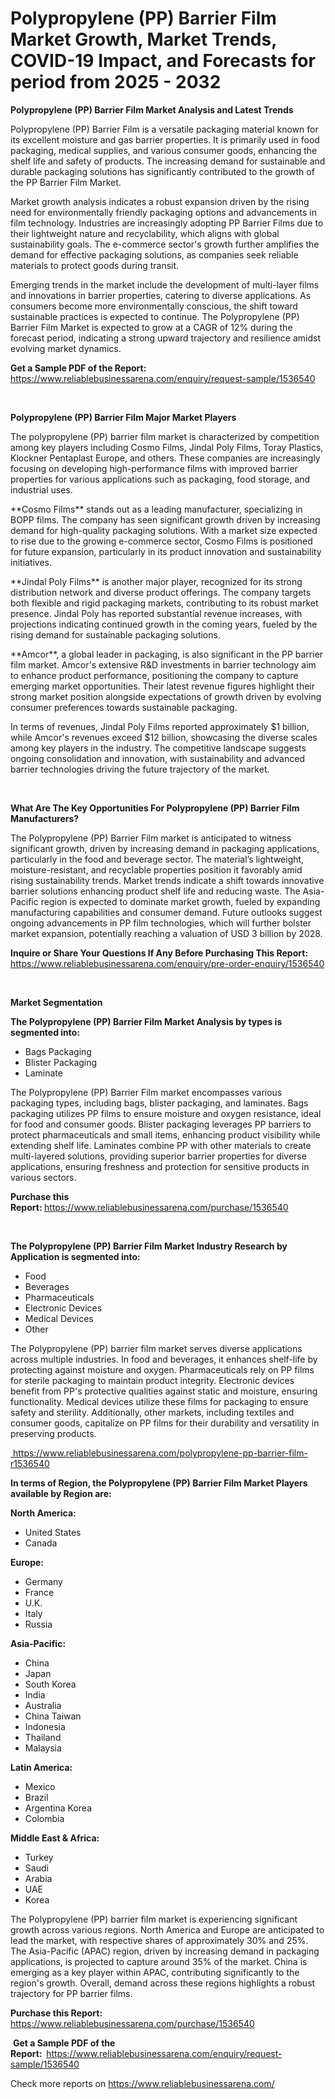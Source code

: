 <p><h1>Polypropylene (PP) Barrier Film Market Growth, Market Trends, COVID-19 Impact, and Forecasts for period from 2025 - 2032</h1></p><p><strong>Polypropylene (PP) Barrier Film Market Analysis and Latest Trends</strong></p>
<p><p>Polypropylene (PP) Barrier Film is a versatile packaging material known for its excellent moisture and gas barrier properties. It is primarily used in food packaging, medical supplies, and various consumer goods, enhancing the shelf life and safety of products. The increasing demand for sustainable and durable packaging solutions has significantly contributed to the growth of the PP Barrier Film Market.</p><p>Market growth analysis indicates a robust expansion driven by the rising need for environmentally friendly packaging options and advancements in film technology. Industries are increasingly adopting PP Barrier Films due to their lightweight nature and recyclability, which aligns with global sustainability goals. The e-commerce sector's growth further amplifies the demand for effective packaging solutions, as companies seek reliable materials to protect goods during transit.</p><p>Emerging trends in the market include the development of multi-layer films and innovations in barrier properties, catering to diverse applications. As consumers become more environmentally conscious, the shift toward sustainable practices is expected to continue. The Polypropylene (PP) Barrier Film Market is expected to grow at a CAGR of 12% during the forecast period, indicating a strong upward trajectory and resilience amidst evolving market dynamics.</p></p>
<p><strong>Get a Sample PDF of the Report:&nbsp;</strong> <a href="https://www.reliablebusinessarena.com/enquiry/request-sample/1536540?utm_campaign=3267&utm_medium=2&utm_source=Github&utm_content=ia&utm_term=03042025&utm_id=polypropylene-pp-barrier-film">https://www.reliablebusinessarena.com/enquiry/request-sample/1536540</a></p>
<p>&nbsp;</p>
<p><strong>Polypropylene (PP) Barrier Film Major Market Players</strong></p>
<p><p>The polypropylene (PP) barrier film market is characterized by competition among key players including Cosmo Films, Jindal Poly Films, Toray Plastics, Klockner Pentaplast Europe, and others. These companies are increasingly focusing on developing high-performance films with improved barrier properties for various applications such as packaging, food storage, and industrial uses.</p><p>**Cosmo Films** stands out as a leading manufacturer, specializing in BOPP films. The company has seen significant growth driven by increasing demand for high-quality packaging solutions. With a market size expected to rise due to the growing e-commerce sector, Cosmo Films is positioned for future expansion, particularly in its product innovation and sustainability initiatives.</p><p>**Jindal Poly Films** is another major player, recognized for its strong distribution network and diverse product offerings. The company targets both flexible and rigid packaging markets, contributing to its robust market presence. Jindal Poly has reported substantial revenue increases, with projections indicating continued growth in the coming years, fueled by the rising demand for sustainable packaging solutions.</p><p>**Amcor**, a global leader in packaging, is also significant in the PP barrier film market. Amcor's extensive R&D investments in barrier technology aim to enhance product performance, positioning the company to capture emerging market opportunities. Their latest revenue figures highlight their strong market position alongside expectations of growth driven by evolving consumer preferences towards sustainable packaging.</p><p>In terms of revenues, Jindal Poly Films reported approximately $1 billion, while Amcor's revenues exceed $12 billion, showcasing the diverse scales among key players in the industry. The competitive landscape suggests ongoing consolidation and innovation, with sustainability and advanced barrier technologies driving the future trajectory of the market.</p></p>
<p>&nbsp;</p>
<p><strong>What Are The Key Opportunities For Polypropylene (PP) Barrier Film Manufacturers?</strong></p>
<p><p>The Polypropylene (PP) Barrier Film market is anticipated to witness significant growth, driven by increasing demand in packaging applications, particularly in the food and beverage sector. The material’s lightweight, moisture-resistant, and recyclable properties position it favorably amid rising sustainability trends. Market trends indicate a shift towards innovative barrier solutions enhancing product shelf life and reducing waste. The Asia-Pacific region is expected to dominate market growth, fueled by expanding manufacturing capabilities and consumer demand. Future outlooks suggest ongoing advancements in PP film technologies, which will further bolster market expansion, potentially reaching a valuation of USD 3 billion by 2028.</p></p>
<p><strong>Inquire or Share Your Questions If Any Before Purchasing This Report:</strong> <a href="https://www.reliablebusinessarena.com/enquiry/pre-order-enquiry/1536540?utm_campaign=3267&utm_medium=2&utm_source=Github&utm_content=ia&utm_term=03042025&utm_id=polypropylene-pp-barrier-film">https://www.reliablebusinessarena.com/enquiry/pre-order-enquiry/1536540</a></p>
<p>&nbsp;</p>
<p><strong>Market Segmentation</strong></p>
<p><strong>The Polypropylene (PP) Barrier Film Market Analysis by types is segmented into:</strong></p>
<p><ul><li>Bags Packaging</li><li>Blister Packaging</li><li>Laminate</li></ul></p>
<p><p>The Polypropylene (PP) Barrier Film market encompasses various packaging types, including bags, blister packaging, and laminates. Bags packaging utilizes PP films to ensure moisture and oxygen resistance, ideal for food and consumer goods. Blister packaging leverages PP barriers to protect pharmaceuticals and small items, enhancing product visibility while extending shelf life. Laminates combine PP with other materials to create multi-layered solutions, providing superior barrier properties for diverse applications, ensuring freshness and protection for sensitive products in various sectors.</p></p>
<p><strong>Purchase this Report:&nbsp;</strong><a href="https://www.reliablebusinessarena.com/purchase/1536540?utm_campaign=3267&utm_medium=2&utm_source=Github&utm_content=ia&utm_term=03042025&utm_id=polypropylene-pp-barrier-film">https://www.reliablebusinessarena.com/purchase/1536540</a></p>
<p>&nbsp;</p>
<p><strong>The Polypropylene (PP) Barrier Film Market Industry Research by Application is segmented into:</strong></p>
<p><ul><li>Food</li><li>Beverages</li><li>Pharmaceuticals</li><li>Electronic Devices</li><li>Medical Devices</li><li>Other</li></ul></p>
<p><p>The Polypropylene (PP) barrier film market serves diverse applications across multiple industries. In food and beverages, it enhances shelf-life by protecting against moisture and oxygen. Pharmaceuticals rely on PP films for sterile packaging to maintain product integrity. Electronic devices benefit from PP's protective qualities against static and moisture, ensuring functionality. Medical devices utilize these films for packaging to ensure safety and sterility. Additionally, other markets, including textiles and consumer goods, capitalize on PP films for their durability and versatility in preserving products.</p></p>
<p><a href="https://www.reliablebusinessarena.com/polypropylene-pp-barrier-film-r1536540?utm_campaign=3267&utm_medium=2&utm_source=Github&utm_content=ia&utm_term=03042025&utm_id=polypropylene-pp-barrier-film">&nbsp;https://www.reliablebusinessarena.com/polypropylene-pp-barrier-film-r1536540</a></p>
<p><strong>In terms of Region, the Polypropylene (PP) Barrier Film Market Players available by Region are:</strong></p>
<p>
    <p> <strong> North America: </strong>
        <ul>
            <li>United States</li>
            <li>Canada</li>
        </ul>
        </p> 
    <p> <strong> Europe: </strong>
        <ul>
            <li>Germany</li>
            <li>France</li>
            <li>U.K.</li>
            <li>Italy</li>
            <li>Russia</li>
        </ul>
        </p> 
    <p> <strong> Asia-Pacific: </strong>
        <ul>
            <li>China</li>
            <li>Japan</li>
            <li>South Korea</li>
            <li>India</li>
            <li>Australia</li>
            <li>China Taiwan</li>
            <li>Indonesia</li>
            <li>Thailand</li>
            <li>Malaysia</li>
        </ul>
        </p> 
    <p> <strong> Latin America: </strong>
        <ul>
            <li>Mexico</li>
            <li>Brazil</li>
            <li>Argentina Korea</li>
            <li>Colombia</li>
        </ul>
        </p> 
    <p> <strong> Middle East & Africa: </strong>
        <ul>
            <li>Turkey</li>
            <li>Saudi</li>
            <li>Arabia</li>
            <li>UAE</li>
            <li>Korea</li>
        </ul>
    </p>
    </p>
<p><p>The Polypropylene (PP) barrier film market is experiencing significant growth across various regions. North America and Europe are anticipated to lead the market, with respective shares of approximately 30% and 25%. The Asia-Pacific (APAC) region, driven by increasing demand in packaging applications, is projected to capture around 35% of the market. China is emerging as a key player within APAC, contributing significantly to the region's growth. Overall, demand across these regions highlights a robust trajectory for PP barrier films.</p></p>
<p><strong>Purchase this Report: </strong><a href="https://www.reliablebusinessarena.com/purchase/1536540?utm_campaign=3267&utm_medium=2&utm_source=Github&utm_content=ia&utm_term=03042025&utm_id=polypropylene-pp-barrier-film">https://www.reliablebusinessarena.com/purchase/1536540</a></p>
<p>&nbsp;<strong>Get a Sample PDF of the Report:&nbsp;&nbsp;</strong><a href="https://www.reliablebusinessarena.com/enquiry/request-sample/1536540?utm_campaign=3267&utm_medium=2&utm_source=Github&utm_content=ia&utm_term=03042025&utm_id=polypropylene-pp-barrier-film">https://www.reliablebusinessarena.com/enquiry/request-sample/1536540</a></p>
<p><strong></strong></p>
<p>Check more reports on <a href="https://www.reliablebusinessarena.com/?utm_campaign=3267&utm_medium=2&utm_source=Github&utm_content=ia&utm_term=03042025&utm_id=polypropylene-pp-barrier-film">https://www.reliablebusinessarena.com/</a></p>